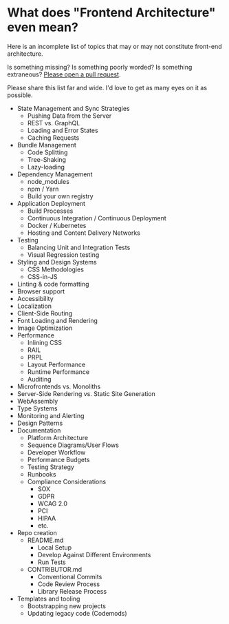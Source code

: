 # What does "Frontend Architecture" even mean?

Here is an incomplete list of topics that may or may not constitute front-end architecture.

Is something missing? Is something poorly worded? Is something extraneous? [Please open a pull request](https://github.com/stevekinney/frontend-architecture-topics/pulls).

Please share this list far and wide. I'd love to get as many eyes on it as possible.

- State Management and Sync Strategies
	- Pushing Data from the Server
	- REST vs. GraphQL
	- Loading and Error States
	- Caching Requests
- Bundle Management
	- Code Splitting
	- Tree-Shaking
	- Lazy-loading
- Dependency Management
	- node_modules
	- npm / Yarn
	- Build your own registry
- Application Deployment
	- Build Processes
	- Continuous Integration / Continuous Deployment
	- Docker / Kubernetes
	- Hosting and Content Delivery Networks
- Testing
	- Balancing Unit and Integration Tests
	- Visual Regression testing
- Styling and Design Systems
	- CSS Methodologies
	- CSS-in-JS
- Linting & code formatting
- Browser support
- Accessibility
- Localization 
- Client-Side Routing
- Font Loading and Rendering
- Image Optimization
- Performance
	- Inlining CSS
	- RAIL
	- PRPL
	- Layout Performance
	- Runtime Performance
	- Auditing
- Microfrontends vs. Monoliths
- Server-Side Rendering vs. Static Site Generation
- WebAssembly
- Type Systems
- Monitoring and Alerting
- Design Patterns
- Documentation
	- Platform Architecture
	- Sequence Diagrams/User Flows
	- Developer Workflow
	- Performance Budgets
	- Testing Strategy
	- Runbooks
	- Compliance Considerations
		- SOX
		- GDPR
		- WCAG 2.0
		- PCI
		- HIPAA
		- etc.
- Repo creation
	- README.md
		- Local Setup
		- Develop Against Different Environments
		- Run Tests
	- CONTRIBUTOR.md
		- Conventional Commits
		- Code Review Process
		- Library Release Process
- Templates and tooling 
	- Bootstrapping new projects
	- Updating legacy code (Codemods)
